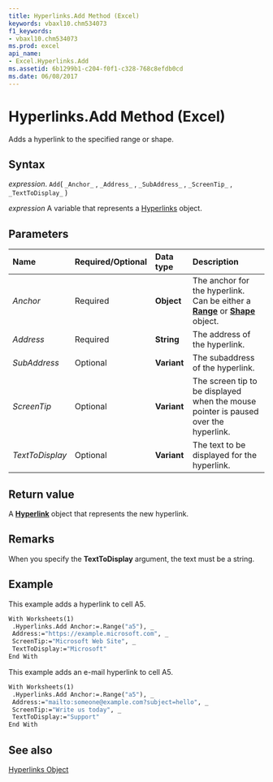 ```yaml
---
title: Hyperlinks.Add Method (Excel)
keywords: vbaxl10.chm534073
f1_keywords:
- vbaxl10.chm534073
ms.prod: excel
api_name:
- Excel.Hyperlinks.Add
ms.assetid: 6b1299b1-c204-f0f1-c328-768c8efdb0cd
ms.date: 06/08/2017
---
```



# Hyperlinks.Add Method (Excel)

Adds a hyperlink to the specified range or shape.


## Syntax

 _expression_. `Add`( `_Anchor_` , `_Address_` , `_SubAddress_` , `_ScreenTip_` , `_TextToDisplay_` )

 _expression_ A variable that represents a [Hyperlinks](Excel.Hyperlinks.md) object.


## Parameters



|Name|Required/Optional|Data type|Description|
|:-----|:-----|:-----|:-----|
| _Anchor_|Required| **Object**|The anchor for the hyperlink. Can be either a  **[Range](Excel.Range(object).md)** or **[Shape](Excel.Shape.md)** object.|
| _Address_|Required| **String**|The address of the hyperlink.|
| _SubAddress_|Optional| **Variant**|The subaddress of the hyperlink.|
| _ScreenTip_|Optional| **Variant**|The screen tip to be displayed when the mouse pointer is paused over the hyperlink.|
| _TextToDisplay_|Optional| **Variant**|The text to be displayed for the hyperlink.|

## Return value

A  **[Hyperlink](Excel.Hyperlink.md)** object that represents the new hyperlink.


## Remarks

When you specify the  **TextToDisplay** argument, the text must be a string.


## Example

This example adds a hyperlink to cell A5.


```vb
With Worksheets(1) 
 .Hyperlinks.Add Anchor:=.Range("a5"), _ 
 Address:="https://example.microsoft.com", _ 
 ScreenTip:="Microsoft Web Site", _ 
 TextToDisplay:="Microsoft" 
End With
```

This example adds an e-mail hyperlink to cell A5.




```vb
With Worksheets(1) 
 .Hyperlinks.Add Anchor:=.Range("a5"), _ 
 Address:="mailto:someone@example.com?subject=hello", _ 
 ScreenTip:="Write us today", _ 
 TextToDisplay:="Support" 
End With 

```


## See also


[Hyperlinks Object](Excel.Hyperlinks.md)

